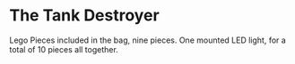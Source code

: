 # The Tank Destroyer

Lego Pieces included in the bag, nine pieces.  One mounted LED light, for a total of 10 pieces all together.


![]()
